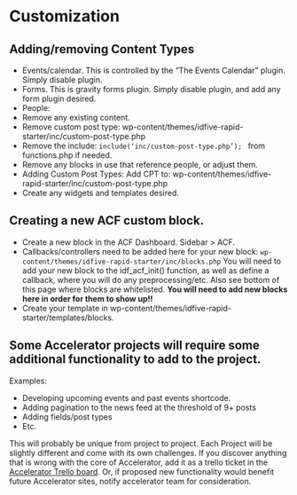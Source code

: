 # Customization

## Adding/removing Content Types

- Events/calendar. This is controlled by the “The Events Calendar” plugin. Simply disable plugin.
- Forms. This is gravity forms plugin. Simply disable plugin, and add any form plugin desired.
- People:
 - Remove any existing content.
 - Remove custom post type: wp-content/themes/idfive-rapid-starter/inc/custom-post-type.php
 - Remove the include: `include(‘inc/custom-post-type.php’); ` from functions.php if needed.
 - Remove any blocks in use that reference people, or adjust them.
- Adding Custom Post Types:
Add CPT to: wp-content/themes/idfive-rapid-starter/inc/custom-post-type.php
 - Create any widgets and templates desired.

## Creating a new ACF custom block.

- Create a new block in the ACF Dashboard. Sidebar > ACF.
- Callbacks/controllers need to be added here for your new block: `wp-content/themes/idfive-rapid-starter/inc/blocks.php` You will need to add your new block to the idf_acf_init() function, as well as define a callback, where you will do any preprocessing/etc.
Also see bottom of this page where blocks are whitelisted. **You will need to add new blocks here in order for them to show up!!**
- Create your template in wp-content/themes/idfive-rapid-starter/templates/blocks.

## Some Accelerator projects will require some additional functionality to add to the project. 

Examples:

- Developing upcoming events and past events shortcode.
- Adding pagination to the news feed at the threshold of 9+ posts
- Adding fields/post types
- Etc.

This will probably be unique from project to project. Each Project will be slightly different and come with its own challenges. If you discover anything that is wrong with the core of Accelerator, add it as a trello ticket in the [Accelerator Trello board](https://trello.com/b/VwWXAr21/under-50-project). Or, if proposed new functionality would benefit future Accelerator sites, notify accelerator team for consideration.